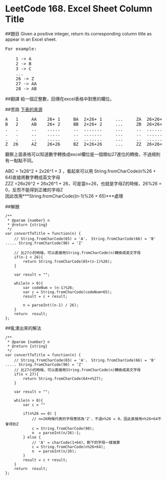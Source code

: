 # LeetCode 168. Excel Sheet Column Title

##題目
Given a positive integer, return its corresponding column title as appear in an Excel sheet.
<pre>
For example:

    1 -> A
    2 -> B
    3 -> C
    ...
    26 -> Z
    27 -> AA
    28 -> AB 
</pre>  

##翻譯
給一個正整數，回傳在excel表格中對應的欄位。

##思路
[下表的來源](https://discuss.leetcode.com/topic/6245/python-solution-with-explanation)
<pre>
A   1     AA    26+ 1     BA  2×26+ 1     ...     ZA  26×26+ 1     AAA  1×26²+1×26+ 1
B   2     AB    26+ 2     BB  2×26+ 2     ...     ZB  26×26+ 2     AAB  1×26²+1×26+ 2
.   .     ..    .....     ..  .......     ...     ..  ........     ...  .............   
.   .     ..    .....     ..  .......     ...     ..  ........     ...  .............
.   .     ..    .....     ..  .......     ...     ..  ........     ...  .............
Z  26     AZ    26+26     BZ  2×26+26     ...     ZZ  26×26+26     AAZ  1×26²+1×26+26
</pre>

觀察上面表格可以知道數字轉換成excel欄位是一個類似27進位的轉換，不過規則有一點點不同。  
  
ABC = 1x26^2 +  2x26^1 + 3 ，看起來可以用 String.fromCharCode(n%26 + 64)直接將數字轉成英文字母  
ZZZ =26x26^2 + 26x26^1 + 26，可是當n=26，也就是字母Z的時候，26%26 = 0，反而不能得到正確的字母Z  
因此改用***String.fromCharCode((n-1)%26 + 65)***處理


##解題
```
/**
 * @param {number} n
 * @return {string}
 */
var convertToTitle = function(n) {
    // String.fromCharCode(65) = 'A'， String.fromCharCode(66) = 'B' ..... String.fromCharCode(90) = 'Z'
   
    // 比27小的時候，可以直接用String.fromCharCode(n)轉換成英文字母
    if(n-1 < 26){
        return String.fromCharCode(65+(n-1)%26);
    }
    
    var result = "";
    
    while(n > 0){
        var codeNum = (n-1)%26;
        var c = String.fromCharCode(codeNum+65);
        result = c + result;
        
        n = parseInt((n-1) / 26);
    }
    return  result;
};
```

  
##亂湊出來的解法
```
/**
 * @param {number} n
 * @return {string}
 */
var convertToTitle = function(n) {
    // String.fromCharCode(65) = 'A'， String.fromCharCode(66) = 'B' ..... String.fromCharCode(90) = 'Z'
    // 比27小的時候，可以直接用String.fromCharCode(n)轉換成英文字母
    if(n < 27){
        return String.fromCharCode(64+n%27);
    }
    
    var result = "";
    
    while(n > 0){
        var c = ""
        
        if(n%26 == 0) {
            // n=26時候代表的字母應該為'Z'，不過n%26 = 0，因此直接用n%26+64不會得到Z 
            c = String.fromCharCode(90);
            n  = parseInt(n/26)-1;    
        } else {
            // 'A' = charCode(1+64)，剩下的字母一樣推算 
            c = String.fromCharCode(n%26+64);
            n  = parseInt(n/26);
        }
        result = c + result;
    }
    return  result;
};
```
